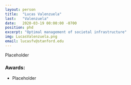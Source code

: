```yaml
---
layout: person
title:  "Lucas Valenzuela"
last:   "Valenzuela"
date:   2020-03-19 00:00:00 -0700
position: phd
excerpt: "Optimal management of societal infrastructure"
img: LucasValenzuela.png
email: lucasfv@stanford.edu
---
```


Placeholder

### Awards:
- Placeholder
